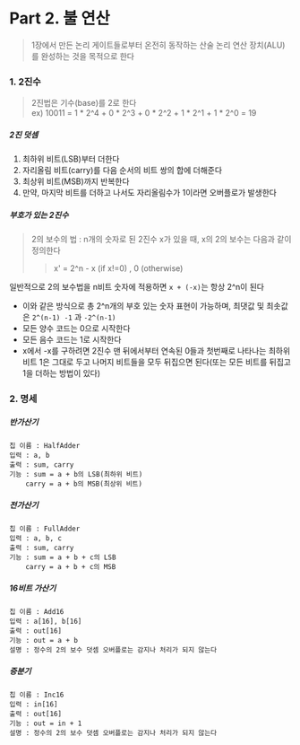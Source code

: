 # Part 2. 불 연산
> 1장에서 만든 논리 게이트들로부터 온전히 동작하는 산술 논리 연산 장치(ALU)를 완성하는 것을 목적으로 한다

### 1. 2진수
> 2진법은 기수(base)를 2로 한다  
> ex) 10011 = 1 * 2^4 + 0 * 2^3 + 0 * 2^2 + 1 * 2^1 + 1 * 2^0 = 19
##### 2진 덧셈
1. 최하위 비트(LSB)부터 더한다
1. 자리올림 비트(carry)를 다음 순서의 비트 쌍의 합에 더해준다
1. 최상위 비트(MSB)까지 반복한다
1. 만약, 마지막 비트를 더하고 나서도 자리올림수가 1이라면 오버플로가 발생한다
##### 부호가 있는 2진수
> 2의 보수의 법 : n개의 숫자로 된 2진수 x가 있을 때, x의 2의 보수는 다음과 같이 정의한다
>> x' = 2^n - x (if x!=0) , 0 (otherwise)

일반적으로 2의 보수법을 n비트 숫자에 적용하면 `x + (-x)`는 항상 2^n이 된다
- 이와 같은 방식으로 총 2^n개의 부호 있는 숫자 표현이 가능하며, 최댓값 및 최솟값은 `2^(n-1) -1` 과 `-2^(n-1)`
- 모든 양수 코드는 0으로 시작한다
- 모든 음수 코드는 1로 시작한다
- x에서 -x를 구하려면 2진수 맨 뒤에서부터 연속된 0들과 첫번째로 나타나는 최하위 비트 1은 그대로 두고 나머지 비트들을 모두 뒤집으면 된다(또는 모든 비트를 뒤집고 1을 더하는 방법이 있다)
### 2. 명세
##### 반가산기
	칩 이름 : HalfAdder
	입력 : a, b
	출력 : sum, carry
	기능 : sum = a + b의 LSB(최하위 비트)
		carry = a + b의 MSB(최상위 비트)
##### 전가산기
	칩 이름 : FullAdder
	입력 : a, b, c
	출력 : sum, carry
	기능 : sum = a + b + c의 LSB
		carry = a + b + c의 MSB
##### 16비트 가산기
	칩 이름 : Add16
	입력 : a[16], b[16]
	출력 : out[16]
	기능 : out = a + b
	설명 : 정수의 2의 보수 덧셈 오버플로는 감지나 처리가 되지 않는다
##### 증분기
	칩 이름 : Inc16
	입력 : in[16]
	출력 : out[16]
	기능 : out = in + 1
	설명 : 정수의 2의 보수 덧셈 오버플로는 감지나 처리가 되지 않는다


